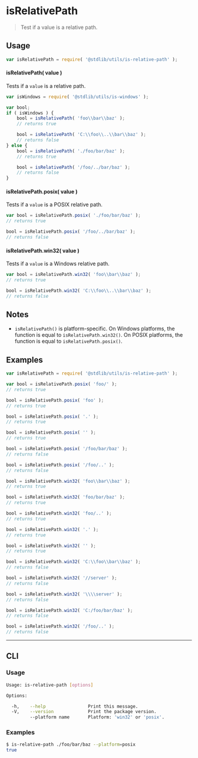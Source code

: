 # isRelativePath

> Test if a value is a relative path.


<section class="intro">

<!-- </intro> -->


<section class="usage">

## Usage

``` javascript
var isRelativePath = require( '@stdlib/utils/is-relative-path' );
```

#### isRelativePath( value )

Tests if a `value` is a relative path.

``` javascript
var isWindows = require( '@stdlib/utils/is-windows' );

var bool;
if ( isWindows ) {
    bool = isRelativePath( 'foo\\bar\\baz' );
    // returns true

    bool = isRelativePath( 'C:\\foo\\..\\bar\\baz' );
    // returns false
} else {
    bool = isRelativePath( './foo/bar/baz' );
    // returns true

    bool = isRelativePath( '/foo/../bar/baz' );
    // returns false
}
```

#### isRelativePath.posix( value )

Tests if a `value` is a POSIX relative path.

``` javascript
var bool = isRelativePath.posix( './foo/bar/baz' );
// returns true

bool = isRelativePath.posix( '/foo/../bar/baz' );
// returns false
```

#### isRelativePath.win32( value )

Tests if a `value` is a Windows relative path.

``` javascript
var bool = isRelativePath.win32( 'foo\\bar\\baz' );
// returns true

bool = isRelativePath.win32( 'C:\\foo\\..\\bar\\baz' );
// returns false
```

<!-- </usage> -->


<section class="notes">

## Notes

* `isRelativePath()` is platform-specific. On Windows platforms, the function is equal to `isRelativePath.win32()`. On POSIX platforms, the function is equal to `isRelativePath.posix()`.

<!-- </notes> -->


<section class="examples">

## Examples

``` javascript
var isRelativePath = require( '@stdlib/utils/is-relative-path' );

var bool = isRelativePath.posix( 'foo/' );
// returns true

bool = isRelativePath.posix( 'foo' );
// returns true

bool = isRelativePath.posix( '.' );
// returns true

bool = isRelativePath.posix( '' );
// returns true

bool = isRelativePath.posix( '/foo/bar/baz' );
// returns false

bool = isRelativePath.posix( '/foo/..' );
// returns false

bool = isRelativePath.win32( 'foo\\bar\\baz' );
// returns true

bool = isRelativePath.win32( 'foo/bar/baz' );
// returns true

bool = isRelativePath.win32( 'foo/..' );
// returns true

bool = isRelativePath.win32( '.' );
// returns true

bool = isRelativePath.win32( '' );
// returns true

bool = isRelativePath.win32( 'C:\\foo\\bar\\baz' );
// returns false

bool = isRelativePath.win32( '//server' );
// returns false

bool = isRelativePath.win32( '\\\\server' );
// returns false

bool = isRelativePath.win32( 'C:/foo/bar/baz' );
// returns false

bool = isRelativePath.win32( '/foo/..' );
// returns false
```

<!-- </examples> -->


---

<section class="cli">

## CLI

<section class="usage">

### Usage

``` bash
Usage: is-relative-path [options]

Options:

  -h,    --help                Print this message.
  -V,    --version             Print the package version.
         --platform name       Platform: 'win32' or 'posix'.
```

<!-- </usage> -->

<section class="examples">

### Examples

``` bash
$ is-relative-path ./foo/bar/baz --platform=posix
true
```

<!-- </examples> -->

<!-- </cli> -->



<section class="links">

<!-- </links> -->
